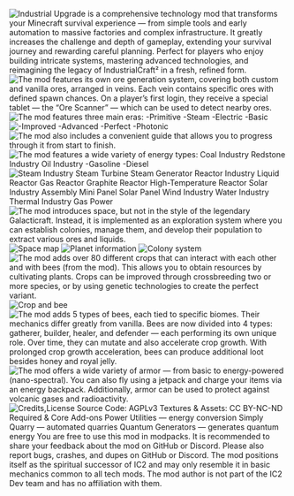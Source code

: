 ![Industrial Upgrade is a comprehensive technology mod that transforms your Minecraft survival experience — from simple tools and early automation to massive factories and complex infrastructure. It greatly increases the challenge and depth of gameplay, extending your survival journey and rewarding careful planning. Perfect for players who enjoy building intricate systems, mastering advanced technologies, and reimagining the legacy of IndustrialCraft² in a fresh, refined form.](https://i.postimg.cc/BvjBhjXS/preview-01.png) ![The mod features its own ore generation system, covering both custom and vanilla ores, arranged in veins. Each vein contains specific ores with defined spawn chances. On a player’s first login, they receive a special tablet — the “Ore Scanner” — which can be used to detect nearby ores.](https://i.postimg.cc/y6mXr4YZ/preview-02.png) ![The mod features three main eras: 
-Primitive 
-Steam 
-Electric 
-Basic](https://i.postimg.cc/RhdtCmNp/preview-03.png) ![ -Improved
-Advanced
-Perfect
-Photonic](https://i.postimg.cc/7Pn0n3m1/preview-04.png) ![The mod also includes a convenient guide that allows you to progress through it from start to finish.](https://i.postimg.cc/J47J6s2f/preview-05.png) ![The mod features a wide variety of energy types:
Coal Industry
Redstone Industry
Oil Industry
-Gasoline
-Diesel](https://i.postimg.cc/XqsZSgzT/preview-06.png) ![Steam Industry
Steam Turbine
Steam Generator
Reactor Industry
Liquid Reactor
Gas Reactor
Graphite Reactor
High-Temperature Reactor
Solar Industry
Assembly Mini Panel
Solar Panel
Wind Industry
Water Industry
Thermal Industry
Gas Power](https://i.postimg.cc/KvYk7dKF/preview-07.png) ![The mod introduces space, but not in the style of the legendary Galacticraft. Instead, it is implemented as an exploration system where you can establish colonies, manage them, and develop their population to extract various ores and liquids.](https://i.postimg.cc/ncws307m/preview-08.png) ![Space map](https://i.postimg.cc/wMDkznp7/preview-09.png) ![Planet information](https://i.postimg.cc/VLcRgsqM/preview-10.png) ![Colony system](https://i.postimg.cc/vZ0tGWpL/preview-11.png) ![The mod adds over 80 different crops that can interact with each other and with bees (from the mod). This allows you to obtain resources by cultivating plants. Crops can be improved through crossbreeding two or more species, or by using genetic technologies to create the perfect variant.](https://i.postimg.cc/3wWCNkhM/preview-12.png) ![Crop and bee](https://i.postimg.cc/2yN40TZm/preview-13.png) ![The mod adds 5 types of bees, each tied to specific biomes. Their mechanics differ greatly from vanilla. Bees are now divided into 4 types: gatherer, builder, healer, and defender — each performing its own unique role. Over time, they can mutate and also accelerate crop growth.
With prolonged crop growth acceleration, bees can produce additional loot besides honey and royal jelly.](https://i.postimg.cc/9f4ZVsPC/preview-14.png) ![The mod offers a wide variety of armor — from basic to energy-powered (nano-spectral). You can also fly using a jetpack and charge your items via an energy backpack. Additionally, armor can be used to protect against volcanic gases and radioactivity.](https://i.postimg.cc/DZLG4sYN/preview-15.png) ![Credits,License
Source Code: AGPLv3
Textures & Assets: CC BY-NC-ND 
Required & Core Add-ons
Power Utilities — energy conversion
Simply Quarry — automated quarries
Quantum Generators — generates quantum energy
You are free to use this mod in modpacks.
It is recommended to share your feedback about the mod on GitHub or Discord.
Please also report bugs, crashes, and dupes on GitHub or Discord.
The mod positions itself as the spiritual successor of IC2 and may only resemble it in basic mechanics common to all tech mods.
The mod author is not part of the IC2 Dev team and has no affiliation with them.](https://i.postimg.cc/L6HPhJky/preview-16.png)
